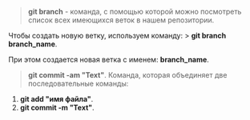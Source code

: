 > **git branch** - команда, с помощью которой можно посмотреть список всех имеющихся веток в нашем репозитории.

Чтобы создать новую ветку, используем команду: > **git branch branch_name**.

При этом создается новая ветка с именем: **branch_name**.
> **git commit -am "Text"**. Команда, которая объединяет две последовательные команды:

1. **git add "имя файла"**.
2. **git commit -m "Text"**.